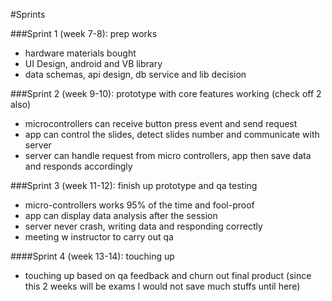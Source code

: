 #Sprints

###Sprint 1 (week 7-8): prep works

- hardware materials bought
- UI Design, android and VB library
- data schemas, api design, db service and lib decision

###Sprint 2 (week 9-10): prototype with core features working (check off 2 also)
- microcontrollers can receive button press event and send request
- app can control the slides, detect slides number and communicate with server
- server can handle request from micro controllers, app then save data and responds accordingly

###Sprint 3 (week 11-12): finish up prototype and qa testing
- micro-controllers works 95% of the time and fool-proof
- app can display data analysis after the session
- server never crash, writing data and responding correctly
- meeting w instructor to carry out qa

####Sprint 4 (week 13-14): touching up
- touching up based on qa feedback and churn out final product (since this 2  weeks will be exams I would not save much stuffs until here)

